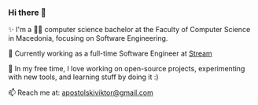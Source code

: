 ### Hi there 👋

<!--
**viktorapo808/viktorapo808** is a ✨ _special_ ✨ repository because its `README.md` (this file) appears on your GitHub profile.

Here are some ideas to get you started:

- 🔭 I’m currently working on ...
- 🌱 I’m currently learning ...
- 👯 I’m looking to collaborate on ...
- 🤔 I’m looking for help with ...
- 💬 Ask me about ...
- 📫 How to reach me: ...
- 😄 Pronouns: ...
- ⚡ Fun fact: ...
-->
✨ I'm a :man_technologist:	computer science bachelor at the Faculty of Computer Science in Macedonia, focusing on Software Engineering.

🔭 Currently working as a full-time Software Engineer at [Stream](https://getstream.io)

🌱 In my free time, I love working on open-source projects, experimenting with new tools, and learning stuff by doing it :)

📫 Reach me at: apostolskiviktor@gmail.com
